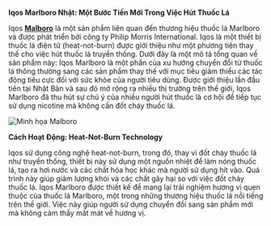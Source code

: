 **Iqos Marlboro Nhật: Một Bước Tiến Mới Trong Việc Hút Thuốc Lá** 

Iqos [**Malboro**](https://huong247.vn/heet-sticks/malboro-nhat/) là một sản phẩm liên quan đến thương hiệu thuốc lá Marlboro và được phát triển bởi công ty Philip Morris International. Iqos là một thiết bị thuốc lá điện tử (heat-not-burn) được giới thiệu như một phương tiện thay thế cho việc hút thuốc lá truyền thống. Dưới đây là một mô tả tổng quan về sản phẩm này: Iqos Marlboro là một phần của xu hướng chuyển đổi từ thuốc lá thông thường sang các sản phẩm thay thế với mục tiêu giảm thiểu các tác động tiêu cực đối với sức khỏe của người tiêu dùng. Được giới thiệu lần đầu tiên tại Nhật Bản và sau đó mở rộng ra nhiều thị trường trên thế giới, Iqos Marlboro đã thu hút sự chú ý của nhiều người hút thuốc là cơ hội để tiếp tục sử dụng nicotine mà không cần đốt cháy thuốc lá.

 ![Minh họa Malboro](https://huong247.vn/wp-content/uploads/2022/07/Marlboro-Black-Menthol-for-iQOS-Marlboro-Nhat-1.jpg) 

**Cách Hoạt Động: Heat-Not-Burn Technology** 

Iqos sử dụng công nghệ heat-not-burn, trong đó, thay vì đốt cháy thuốc lá như truyền thống, thiết bị này sử dụng một nguồn nhiệt để làm nóng thuốc lá, tạo ra hơi nước và các chất hóa học khác mà người sử dụng hít vào. Quá trình này giúp giảm lượng khói và các chất gây hại so với việc đốt cháy thuốc lá. Iqos Marlboro được thiết kế để mang lại trải nghiệm hương vị quen thuộc của thuốc lá Marlboro, một trong những thương hiệu thuốc lá nổi tiếng trên thế giới. Việc này giúp người sử dụng chuyển đổi sang sản phẩm mới mà không cảm thấy mất mát về hương vị.
